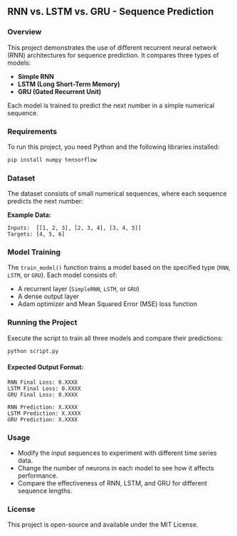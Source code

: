 ## RNN vs. LSTM vs. GRU - Sequence Prediction

### Overview
This project demonstrates the use of different recurrent neural network (RNN) architectures for sequence prediction. It compares three types of models:
- **Simple RNN**
- **LSTM (Long Short-Term Memory)**
- **GRU (Gated Recurrent Unit)**

Each model is trained to predict the next number in a simple numerical sequence.

### Requirements
To run this project, you need Python and the following libraries installed:

```bash
pip install numpy tensorflow
```

### Dataset
The dataset consists of small numerical sequences, where each sequence predicts the next number:

**Example Data:**
```plaintext
Inputs:  [[1, 2, 3], [2, 3, 4], [3, 4, 5]]
Targets: [4, 5, 6]
```

### Model Training
The `train_model()` function trains a model based on the specified type (`RNN`, `LSTM`, or `GRU`). Each model consists of:
- A recurrent layer (`SimpleRNN`, `LSTM`, or `GRU`)
- A dense output layer
- Adam optimizer and Mean Squared Error (MSE) loss function

### Running the Project
Execute the script to train all three models and compare their predictions:

```bash
python script.py
```

#### Expected Output Format:
```plaintext
RNN Final Loss: 0.XXXX
LSTM Final Loss: 0.XXXX
GRU Final Loss: 0.XXXX

RNN Prediction: X.XXXX
LSTM Prediction: X.XXXX
GRU Prediction: X.XXXX
```

### Usage
- Modify the input sequences to experiment with different time series data.
- Change the number of neurons in each model to see how it affects performance.
- Compare the effectiveness of RNN, LSTM, and GRU for different sequence lengths.

### License
This project is open-source and available under the MIT License.



